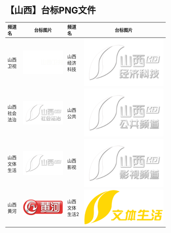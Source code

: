 # 【山西】台标PNG文件
|频道名|台标图片|频道名|台标图片|
|:---|:---:|:---|:---:|
|山西卫视|<img src="https://raw.githubusercontent.com/xiaolvdouya/TV-LOGO/refs/heads/main/%E5%B1%B1%E8%A5%BF/山西卫视.png">|山西经济科技|<img src="https://raw.githubusercontent.com/xiaolvdouya/TV-LOGO/refs/heads/main/%E5%B1%B1%E8%A5%BF/山西经济科技.png">|
|山西社会法治|<img src="https://raw.githubusercontent.com/xiaolvdouya/TV-LOGO/refs/heads/main/%E5%B1%B1%E8%A5%BF/山西社会法治.png">|山西公共|<img src="https://raw.githubusercontent.com/xiaolvdouya/TV-LOGO/refs/heads/main/%E5%B1%B1%E8%A5%BF/山西公共.png">|
|山西文体生活|<img src="https://raw.githubusercontent.com/xiaolvdouya/TV-LOGO/refs/heads/main/%E5%B1%B1%E8%A5%BF/山西文体生活.png">|山西影视|<img src="https://raw.githubusercontent.com/xiaolvdouya/TV-LOGO/refs/heads/main/%E5%B1%B1%E8%A5%BF/山西影视.png">|
|山西黄河|<img src="https://raw.githubusercontent.com/xiaolvdouya/TV-LOGO/refs/heads/main/%E5%B1%B1%E8%A5%BF/山西黄河.png">|山西文体生活2|<img src="https://raw.githubusercontent.com/xiaolvdouya/TV-LOGO/refs/heads/main/%E5%B1%B1%E8%A5%BF/山西文体生活2.png">|

